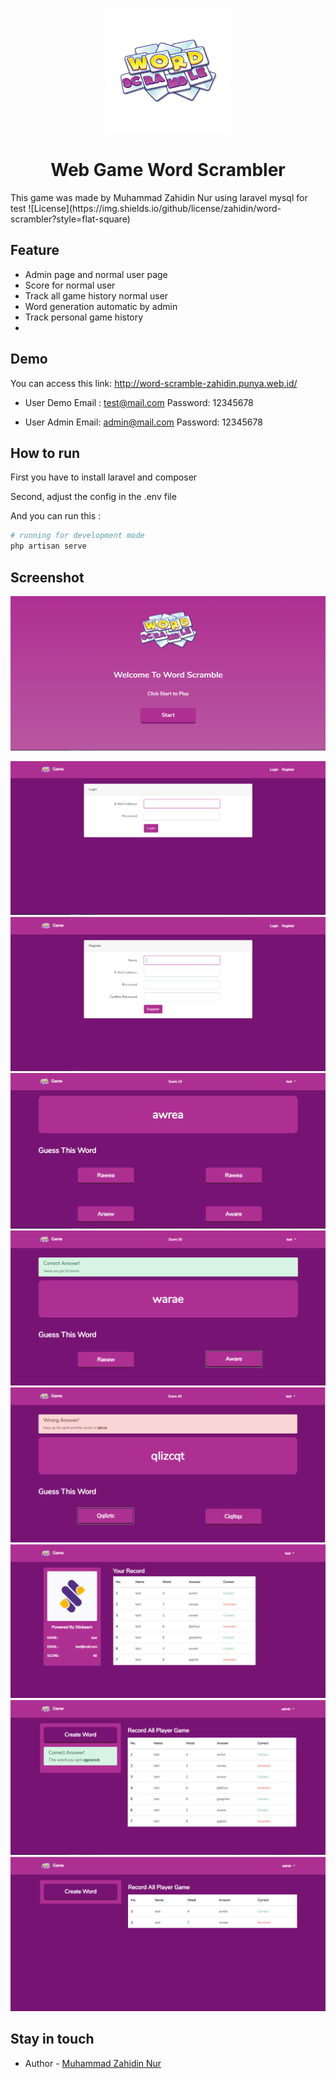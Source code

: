 <p align="center">
  <a href="https://raw.githubusercontent.com/zahidin/word-scrambler/master/public/assets/logo.png" target="blank"><img src="https://raw.githubusercontent.com/zahidin/word-scrambler/master/public/assets/logo.png" width="200" height="200" alt="Go" /></a>
</p>
<h1 align="center">Web Game Word Scrambler</h1>
This game was made by Muhammad Zahidin Nur using laravel mysql for test
![License](https://img.shields.io/github/license/zahidin/word-scrambler?style=flat-square)

## Feature

-   Admin page and normal user page
-   Score for normal user
-   Track all game history normal user
-   Word generation automatic by admin
-   Track personal game history
-

## Demo

You can access this link:
http://word-scramble-zahidin.punya.web.id/

-   User Demo
    Email : test@mail.com
    Password: 12345678

-   User Admin
    Email: admin@mail.com
    Password: 12345678

## How to run

First you have to install laravel and composer

Second, adjust the config in the .env file

And you can run this :

```bash
# running for development mode
php artisan serve
```

## Screenshot

![Welcome](https://raw.githubusercontent.com/zahidin/word-scrambler/master/screenshot/Screenshot_5.png)

![Login](https://raw.githubusercontent.com/zahidin/word-scrambler/master/screenshot/Screenshot_6.png)
![Register](https://raw.githubusercontent.com/zahidin/word-scrambler/master/screenshot/Screenshot_7.png)
![Home](https://raw.githubusercontent.com/zahidin/word-scrambler/master/screenshot/Screenshot_8.png)
![Correct](https://raw.githubusercontent.com/zahidin/word-scrambler/master/screenshot/Screenshot_9.png)
![Incorrect](https://raw.githubusercontent.com/zahidin/word-scrambler/master/screenshot/Screenshot_10.png)
![Admin](https://raw.githubusercontent.com/zahidin/word-scrambler/master/screenshot/Screenshot_11.png)
![Admin game history](https://raw.githubusercontent.com/zahidin/word-scrambler/master/screenshot/Screenshot_12.png)
![Admin page](https://raw.githubusercontent.com/zahidin/word-scrambler/master/screenshot/Screenshot_4.png)

## Stay in touch

-   Author - [Muhammad Zahidin Nur](https://www.linkedin.com/in/muhammad-zahidin-nur-67b868159/)
